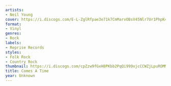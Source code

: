 ```yaml
---
artists:
- Neil Young
cover: https://i.discogs.com/E-L-ZglRfpae3e71k7CmMarvOBsV45Nlr7Ur1PhpK4o/rs:fit/g:sm/q:90/h:595/w:600/czM6Ly9kaXNjb2dz/LWRhdGFiYXNlLWlt/YWdlcy9SLTU4Nzcz/NjAtMTQwNTE4MDAz/Mi0zMzk1LmpwZWc.jpeg
format:
- Vinyl
genres:
- Rock
labels:
- Reprise Records
styles:
- Folk Rock
- Country Rock
thumbnail: https://i.discogs.com/cpZzw9fGxH8PKbb2PqQi999xjcCCWZjLpuROMMjZ-50/rs:fit/g:sm/q:40/h:150/w:150/czM6Ly9kaXNjb2dz/LWRhdGFiYXNlLWlt/YWdlcy9SLTU4Nzcz/NjAtMTQwNTE4MDAz/Mi0zMzk1LmpwZWc.jpeg
title: Comes A Time
year: Unknown
---
```

